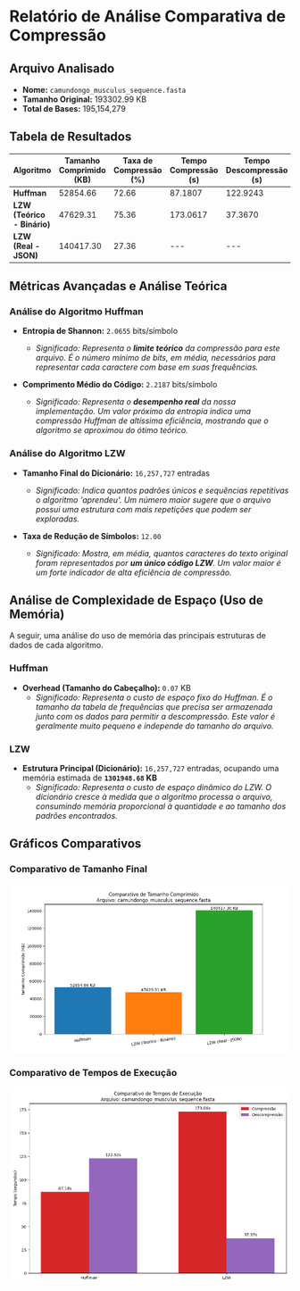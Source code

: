 # Relatório de Análise Comparativa de Compressão

## Arquivo Analisado
- **Nome:** `camundongo_musculus_sequence.fasta`
- **Tamanho Original:** 193302.99 KB
- **Total de Bases:** 195,154,279

## Tabela de Resultados

| Algoritmo | Tamanho Comprimido (KB) | Taxa de Compressão (%) | Tempo Compressão (s) | Tempo Descompressão (s) |
|---|---|---|---|---|
| **Huffman** | 52854.66 | 72.66 | 87.1807 | 122.9243 |
| **LZW (Teórico - Binário)** | 47629.31 | 75.36 | 173.0617 | 37.3670 |
| **LZW (Real - JSON)** | 140417.30 | 27.36 | --- | --- |

## Métricas Avançadas e Análise Teórica

### Análise do Algoritmo Huffman

- **Entropia de Shannon:** `2.0655` bits/símbolo
  - *Significado: Representa o **limite teórico** da compressão para este arquivo. É o número mínimo de bits, em média, necessários para representar cada caractere com base em suas frequências.*

- **Comprimento Médio do Código:** `2.2187` bits/símbolo
  - *Significado: Representa o **desempenho real** da nossa implementação. Um valor próximo da entropia indica uma compressão Huffman de altíssima eficiência, mostrando que o algoritmo se aproximou do ótimo teórico.*

### Análise do Algoritmo LZW

- **Tamanho Final do Dicionário:** `16,257,727` entradas
  - *Significado: Indica quantos padrões únicos e sequências repetitivas o algoritmo 'aprendeu'. Um número maior sugere que o arquivo possui uma estrutura com mais repetições que podem ser exploradas.*

- **Taxa de Redução de Símbolos:** `12.00`
  - *Significado: Mostra, em média, quantos caracteres do texto original foram representados por **um único código LZW**. Um valor maior é um forte indicador de alta eficiência de compressão.*


## Análise de Complexidade de Espaço (Uso de Memória)

A seguir, uma análise do uso de memória das principais estruturas de dados de cada algoritmo.

### Huffman

- **Overhead (Tamanho do Cabeçalho):** `0.07` KB
  - *Significado: Representa o custo de espaço fixo do Huffman. É o tamanho da tabela de frequências que precisa ser armazenada junto com os dados para permitir a descompressão. Este valor é geralmente muito pequeno e independe do tamanho do arquivo.*

### LZW

- **Estrutura Principal (Dicionário):** `16,257,727` entradas, ocupando uma memória estimada de **`1301948.68` KB**
  - *Significado: Representa o custo de espaço dinâmico do LZW. O dicionário cresce à medida que o algoritmo processa o arquivo, consumindo memória proporcional à quantidade e ao tamanho dos padrões encontrados.*


## Gráficos Comparativos

### Comparativo de Tamanho Final
![Comparativo de Tamanho](../graficos/camundongo_musculus_sequence_comparativo_tamanho.png)

### Comparativo de Tempos de Execução
![Comparativo de Tempo](../graficos/camundongo_musculus_sequence_comparativo_tempo.png)
